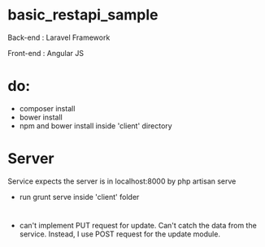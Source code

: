 # basic_restapi_sample


Back-end : Laravel Framework

Front-end : Angular JS
# do:
* composer install
* bower install
* npm and bower install inside 'client' directory
# Server

Service expects the server is in localhost:8000 by php artisan serve
* run grunt serve inside 'client' folder

# 
* can't implement PUT request for update. Can't catch the data from the service. Instead, I use POST request for the update module. 
